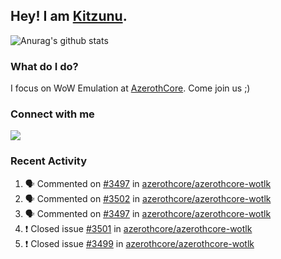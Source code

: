 ## Hey! I am [Kitzunu](https://Github.com/Kitzunu).

![Anurag's github stats](https://github-readme-stats.kitzunu.vercel.app/api?username=Kitzunu&show_icons=true)

### What do I do?

I focus on WoW Emulation at [AzerothCore](https://Github.com/AzerothCore). Come join us ;)

### Connect with me
[![](https://img.shields.io/badge/AzerothCore%20Discord-Connect%20with%20me!-green)](https://discord.com/invite/gkt4y2x)

### Recent Activity

<!--START_SECTION:activity-->
1. 🗣 Commented on [#3497](https://github.com/azerothcore/azerothcore-wotlk/issues/3497) in [azerothcore/azerothcore-wotlk](https://github.com/azerothcore/azerothcore-wotlk)
2. 🗣 Commented on [#3502](https://github.com/azerothcore/azerothcore-wotlk/issues/3502) in [azerothcore/azerothcore-wotlk](https://github.com/azerothcore/azerothcore-wotlk)
3. 🗣 Commented on [#3497](https://github.com/azerothcore/azerothcore-wotlk/issues/3497) in [azerothcore/azerothcore-wotlk](https://github.com/azerothcore/azerothcore-wotlk)
4. ❗️ Closed issue [#3501](https://github.com/azerothcore/azerothcore-wotlk/issues/3501) in [azerothcore/azerothcore-wotlk](https://github.com/azerothcore/azerothcore-wotlk)
5. ❗️ Closed issue [#3499](https://github.com/azerothcore/azerothcore-wotlk/issues/3499) in [azerothcore/azerothcore-wotlk](https://github.com/azerothcore/azerothcore-wotlk)
<!--END_SECTION:activity-->
